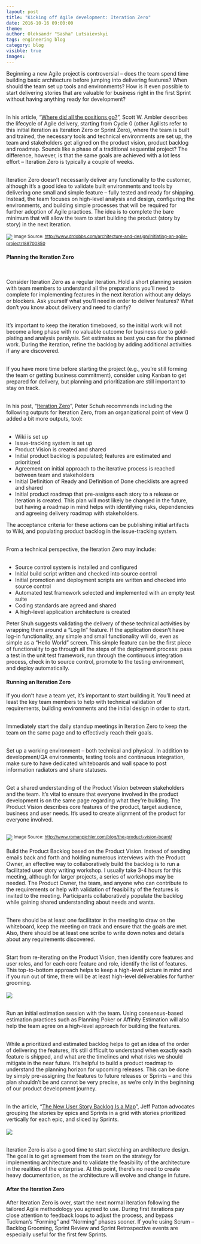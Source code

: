 ```yaml
---
layout: post
title: "Kicking off Agile development: Iteration Zero"
date: 2016-10-16 09:00:00
theme:
author: Oleksandr "Sasha" Lutsaievskyi
tags: engineering blog
category: blog
visible: true
images:
---
```

Beginning a new Agile project is controversial – does the team spend time building basic architecture before jumping into delivering features? When should the team set up 
tools and environments? How is it even possible to start delivering stories that are valuable for business right in the first Sprint without having anything ready for development?
<br/><br/>

<!--more-->
In his article, “<a href="http://www.drdobbs.com/architecture-and-design/where-did-all-the-positions-go/187203749" target="_blank">Where did all the positions go?</a>”, 
Scott W. Ambler describes the lifecycle of Agile delivery, starting from Cycle 0 (other Agilists refer to this initial iteration as Iteration Zero or Sprint Zero), 
where the team is built and trained, the necessary tools and technical environments are set up, the team and stakeholders get aligned on the product vision, 
product backlog and roadmap. Sounds like a phase of a traditional sequential project? The difference, however, is that the same goals are achieved with a lot less 
effort – Iteration Zero is typically a couple of weeks.
<br/><br/>

Iteration Zero doesn’t necessarily deliver any functionality to the customer, although it’s a good idea to validate built environments and tools by delivering 
one small and simple feature – fully tested and ready for shipping. Instead, the team focuses on high-level analysis and design, configuring the environments, 
and building simple processes that will be required for further adoption of Agile practices. The idea is to complete the bare minimum that will allow the team 
to start building the product (story by story) in the next Iteration.
<br/><br/>
<img src="/assets/img/blog/kicking-01.png">
<sup>Image Source: <a href="http://www.drdobbs.com/architecture-and-design/initiating-an-agile-project/188700850">http://www.drdobbs.com/architecture-and-design/initiating-an-agile-project/188700850</a></sup>

<h4>Planning the Iteration Zero</h4><br/>

Consider Iteration Zero as a regular iteration. Hold a short planning session with team members to understand all the preparations you’ll need to complete for implementing features in the next iteration without any delays or blockers. Ask yourself what you’ll need in order to deliver features? What don’t you know about delivery and need to clarify?
<br/><br/>

It’s important to keep the iteration timeboxed, so the initial work will not become a long phase with no valuable outcome for business due to gold-plating and analysis paralysis. Set estimates as best you can for the planned work. During the iteration, refine the backlog by adding additional activities if any are discovered.
<br/><br/>

If you have more time before starting the project (e.g., you’re still forming the team or getting business commitment), consider using Kanban to get prepared for delivery, but planning and prioritization are still important to stay on track.
<br/><br/>

In his post, “<a href="http://peterschuh.com/?p=129" target="_blank">Iteration Zero</a>”, Peter Schuh recommends including the following outputs for Iteration Zero, from an organizational point of view (I added a bit more outputs, too):
<br/><br/>

<ul>
<li>Wiki is set up</li>
<li>Issue-tracking system is set up</li>
<li>Product Vision is created and shared</li>
<li>Initial product backlog is populated; features are estimated and prioritized</li>
<li>Agreement on initial approach to the iterative process is reached between team and stakeholders</li>
<li>Initial Definition of Ready and Definition of Done checklists are agreed and shared</li>
<li>Initial product roadmap that pre-assigns each story to a release or iteration is created. This plan will most likely be changed in the future, but having a roadmap in mind helps with identifying risks, dependencies and agreeing delivery roadmap with stakeholders.</li>
</ul>

The acceptance criteria for these actions can be publishing initial artifacts to Wiki, and populating product backlog in the issue-tracking system.
<br/><br/>

From a technical perspective, the Iteration Zero may include:
<br/><br/>

<ul>
<li>Source control system is installed and configured</li>
<li>Initial build script written and checked into source control</li>
<li>Initial promotion and deployment scripts are written and checked into source control</li>
<li>Automated test framework selected and implemented with an empty test suite</li>
<li>Coding standards are agreed and shared</li>
<li>A high-level application architecture is created</li>
</ul>

Peter Shuh suggests validating the delivery of these technical activities by wrapping them around a “Log In” feature. If the application doesn’t have log-in functionality, any simple and small functionality will do, even as simple as a “Hello World” screen. This simple feature can be the first piece of functionality to go through all the steps of the deployment process: pass a test in the unit test framework, run through the continuous integration process, check in to source control, promote to the testing environment, and deploy automatically.

<h4>Running an Iteration Zero</h4>

If you don’t have a team yet, it’s important to start building it. You’ll need at least the key team members to help with technical validation of requirements, building environments and the initial design in order to start.
<br/><br/>

Immediately start the daily standup meetings in Iteration Zero to keep the team on the same page and to effectively reach their goals.
<br/><br/>

Set up a working environment – both technical and physical. In addition to development/QA environments, testing tools and continuous integration, make sure to have dedicated whiteboards and wall space to post information radiators and share statuses.
<br/><br/>

Get a shared understanding of the Product Vision between stakeholders and the team. It’s vital to ensure that everyone involved in the product development is on the same page regarding what they’re building. The Product Vision describes core features of the product, target audience, business and user needs. It’s used to create alignment of the product for everyone involved. 
<br/><br/>

<img src="/assets/img/blog/kicking-02.png">
<sup>Image Source: <a href="http://www.romanpichler.com/blog/the-product-vision-board/">http://www.romanpichler.com/blog/the-product-vision-board/</a></sup>
<br/><br/>
Build the Product Backlog based on the Product Vision. Instead of sending emails back and forth and holding numerous interviews with the Product Owner, an effective way to collaboratively build the backlog is to run a facilitated user story writing workshop. I usually take 3-4 hours for this meeting, although for larger projects, a series of workshops may be needed. The Product Owner, the team, and anyone who can contribute to the requirements or help with validation of feasibility of the features is invited to the meeting. Participants collaboratively populate the backlog while gaining shared understanding about needs and wants.
<br/><br/>

There should be at least one facilitator in the meeting to draw on the whiteboard, keep the meeting on track and ensure that the goals are met. Also, there should be at least one scribe to write down notes and details about any requirements discovered.
<br/><br/>

Start from re-iterating on the Product Vision, then identify core features and user roles, and for each core feature and role, identify the list of features. This top-to-bottom approach helps to keep a high-level picture in mind and if you run out of time, there will be at least high-level deliverables for further grooming.
<br/><br/>
<img src="/assets/img/blog/kicking-03.png">
<br/><br/>

Run an initial estimation session with the team. Using consensus-based estimation practices such as Planning Poker or Affinity Estimation will also help the team agree on a high-level approach for building the features.
<br/><br/>

While a prioritized and estimated backlog helps to get an idea of the order of delivering the features, it’s still difficult to understand when exactly each feature is shipped, and what are the timelines and what risks we should mitigate in the near future. It’s helpful to build a product roadmap to understand the planning horizon for upcoming releases. This can be done by simply pre-assigning the features to future releases or Sprints – and this plan shouldn’t be and cannot be very precise, as we’re only in the beginning of our product development journey. 
<br/><br/>

In the article, “<a href="http://jpattonassociates.com/the-new-backlog/" target="_blank">The New User Story Backlog Is a Map</a>”, Jeff Patton advocates grouping the stories by epics and Sprints in a grid with stories prioritized vertically for each epic, and sliced by Sprints. 
<br/><br/>
<img src="/assets/img/blog/kicking-04.png">
<br/><br/>

Iteration Zero is also a good time to start sketching an architecture design. The goal is to get agreement from the team on the strategy for implementing architecture and to validate the feasibility of the architecture in the realities of the enterprise. At this point, there’s no need to create heavy documentation, as the architecture will evolve and change in future.

<h4>After the Iteration Zero</h4>

After Iteration Zero is over, start the next normal iteration following the tailored Agile methodology you agreed to use. During first iterations pay close attention to feedback loops to adjust the process, and bypass Tuckman’s “Forming” and “Norming” phases sooner. If you’re using Scrum – Backlog Grooming, Sprint Review and Sprint Retrospective events are especially useful for the first few Sprints. 

<br/><br/>
